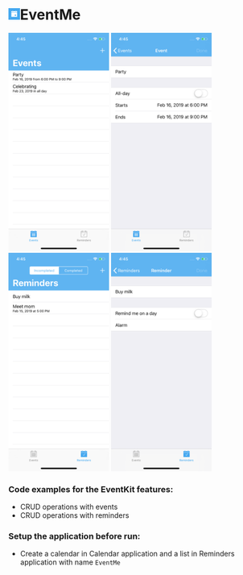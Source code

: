 <h1><img src="https://github.com/radyslavkrechet/PDPEventMe/blob/master/EventMe/Resources/Assets/Assets.xcassets/AppIcon.appiconset/1.png" width="23" height="23">EventMe</h1>

<p float="left">
  <img src="/Screenshots/1.png" width="200px" />
  <img src="/Screenshots/2.png" width="200px" />
  <img src="/Screenshots/3.png" width="200px" />
  <img src="/Screenshots/4.png" width="200px" />
</p>

### Code examples for the EventKit features: ###

* CRUD operations with events
* CRUD operations with reminders

### Setup the application before run: ###

* Create a calendar in Calendar application and a list in Reminders application with name ```EventMe```
